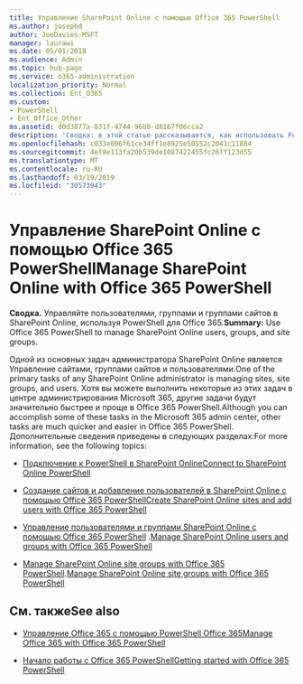 ```yaml
---
title: Управление SharePoint Online с помощью Office 365 PowerShell
ms.author: josephd
author: JoeDavies-MSFT
manager: laurawi
ms.date: 05/01/2018
ms.audience: Admin
ms.topic: hub-page
ms.service: o365-administration
localization_priority: Normal
ms.collection: Ent_O365
ms.custom:
- PowerShell
- Ent_Office_Other
ms.assetid: d0d3877a-831f-4744-96b0-d8167f06cca2
description: 'Сводка: в этой статье рассказывается, как использовать PowerShell в Office 365 для управления пользователями, группами и группами сайтов в SharePoint Online.'
ms.openlocfilehash: c033e006f61ce34ff1e8925e50552c2041c11884
ms.sourcegitcommit: 4ef8e113fa20b539de1087422455fc26ff123d55
ms.translationtype: MT
ms.contentlocale: ru-RU
ms.lasthandoff: 03/19/2019
ms.locfileid: "30573943"
---
```

# <a name="manage-sharepoint-online-with-office-365-powershell"></a><span data-ttu-id="f6931-103">Управление SharePoint Online с помощью Office 365 PowerShell</span><span class="sxs-lookup"><span data-stu-id="f6931-103">Manage SharePoint Online with Office 365 PowerShell</span></span>

 <span data-ttu-id="f6931-104">**Сводка.** Управляйте пользователями, группами и группами сайтов в SharePoint Online, используя PowerShell для Office 365.</span><span class="sxs-lookup"><span data-stu-id="f6931-104">**Summary:** Use Office 365 PowerShell to manage SharePoint Online users, groups, and site groups.</span></span>
  
<span data-ttu-id="f6931-105">Одной из основных задач администратора SharePoint Online является Управление сайтами, группами сайтов и пользователями.</span><span class="sxs-lookup"><span data-stu-id="f6931-105">One of the primary tasks of any SharePoint Online administrator is managing sites, site groups, and users.</span></span> <span data-ttu-id="f6931-106">Хотя вы можете выполнить некоторые из этих задач в центре администрирования Microsoft 365, другие задачи будут значительно быстрее и проще в Office 365 PowerShell.</span><span class="sxs-lookup"><span data-stu-id="f6931-106">Although you can accomplish some of these tasks in the Microsoft 365 admin center, other tasks are much quicker and easier in Office 365 PowerShell.</span></span> <span data-ttu-id="f6931-107">Дополнительные сведения приведены в следующих разделах:</span><span class="sxs-lookup"><span data-stu-id="f6931-107">For more information, see the following topics:</span></span>

- [<span data-ttu-id="f6931-108">Подключение к PowerShell в SharePoint Online</span><span class="sxs-lookup"><span data-stu-id="f6931-108">Connect to SharePoint Online PowerShell</span></span>](https://docs.microsoft.com/en-us/powershell/sharepoint/sharepoint-online/connect-sharepoint-online?view=sharepoint-ps)
  
- [<span data-ttu-id="f6931-109">Создание сайтов и добавление пользователей в SharePoint Online с помощью Office 365 PowerShell</span><span class="sxs-lookup"><span data-stu-id="f6931-109">Create SharePoint Online sites and add users with Office 365 PowerShell</span></span>](create-sharepoint-sites-and-add-users-with-powershell.md)
    
- <span data-ttu-id="f6931-110">[Управление пользователями и группами SharePoint Online с помощью Office 365 PowerShell](manage-sharepoint-users-and-groups-with-powershell.md) .</span><span class="sxs-lookup"><span data-stu-id="f6931-110">[Manage SharePoint Online users and groups with Office 365 PowerShell](manage-sharepoint-users-and-groups-with-powershell.md)</span></span>
    
- <span data-ttu-id="f6931-111">[Manage SharePoint Online site groups with Office 365 PowerShell](manage-sharepoint-site-groups-with-powershell.md).</span><span class="sxs-lookup"><span data-stu-id="f6931-111">[Manage SharePoint Online site groups with Office 365 PowerShell](manage-sharepoint-site-groups-with-powershell.md)</span></span>
    
## <a name="see-also"></a><span data-ttu-id="f6931-112">См. также</span><span class="sxs-lookup"><span data-stu-id="f6931-112">See also</span></span>

- [<span data-ttu-id="f6931-113">Управление Office 365 с помощью PowerShell Office 365</span><span class="sxs-lookup"><span data-stu-id="f6931-113">Manage Office 365 with Office 365 PowerShell</span></span>](manage-office-365-with-office-365-powershell.md)

- [<span data-ttu-id="f6931-114">Начало работы с Office 365 PowerShell</span><span class="sxs-lookup"><span data-stu-id="f6931-114">Getting started with Office 365 PowerShell</span></span>](getting-started-with-office-365-powershell.md)

